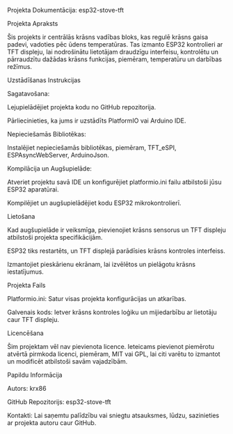 
Projekta Dokumentācija: esp32-stove-tft

Projekta Apraksts

Šis projekts ir centrālās krāsns vadības bloks, kas regulē krāsns gaisa padevi, vadoties pēc ūdens temperatūras. Tas izmanto ESP32 kontrolieri ar TFT displeju, lai nodrošinātu lietotājam draudzīgu interfeisu, kontrolētu un pārraudzītu dažādas krāsns funkcijas, piemēram, temperatūru un darbības režīmus.

Uzstādīšanas Instrukcijas

Sagatavošana:

Lejupielādējiet projekta kodu no GitHub repozitorija.

Pārliecinieties, ka jums ir uzstādīts PlatformIO vai Arduino IDE.

Nepieciešamās Bibliotēkas:

Instalējiet nepieciešamās bibliotēkas, piemēram, TFT_eSPI, ESPAsyncWebServer, ArduinoJson.

Kompilācija un Augšupielāde:

Atveriet projektu savā IDE un konfigurējiet platformio.ini failu atbilstoši jūsu ESP32 aparatūrai.

Kompilējiet un augšupielādējiet kodu ESP32 mikrokontrolierī.

Lietošana

Kad augšupielāde ir veiksmīga, pievienojiet krāsns sensorus un TFT displeju atbilstoši projekta specifikācijām.

ESP32 tiks restartēts, un TFT displejā parādīsies krāsns kontroles interfeiss.

Izmantojiet pieskārienu ekrānam, lai izvēlētos un pielāgotu krāsns iestatījumus.

Projekta Fails

Platformio.ini: Satur visas projekta konfigurācijas un atkarības.

Galvenais kods: Ietver krāsns kontroles loģiku un mijiedarbību ar lietotāju caur TFT displeju.

Licencēšana

Šim projektam vēl nav pievienota licence. Ieteicams pievienot piemērotu atvērtā pirmkoda licenci, piemēram, MIT vai GPL, lai citi varētu to izmantot un modificēt atbilstoši savām vajadzībām.

Papildu Informācija

Autors: krx86

GitHub Repozitorijs: esp32-stove-tft

Kontakti: Lai saņemtu palīdzību vai sniegtu atsauksmes, lūdzu, sazinieties ar projekta autoru caur GitHub.

